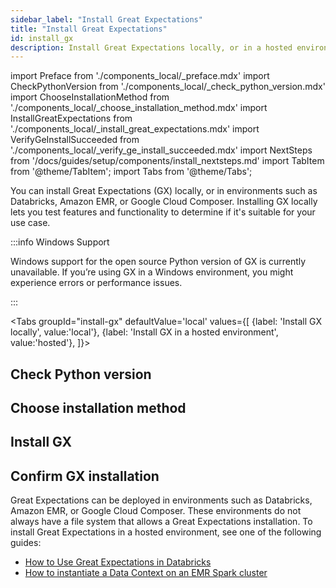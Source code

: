```yaml
---
sidebar_label: "Install Great Expectations"
title: "Install Great Expectations"
id: install_gx
description: Install Great Expectations locally, or in a hosted environment.
---
```


import Preface from './components_local/_preface.mdx'
import CheckPythonVersion from './components_local/_check_python_version.mdx'
import ChooseInstallationMethod from './components_local/_choose_installation_method.mdx'
import InstallGreatExpectations from './components_local/_install_great_expectations.mdx'
import VerifyGeInstallSucceeded from './components_local/_verify_ge_install_succeeded.mdx'
import NextSteps from '/docs/guides/setup/components/install_nextsteps.md'
import TabItem from '@theme/TabItem';
import Tabs from '@theme/Tabs';

You can install Great Expectations (GX) locally, or in environments such as Databricks, Amazon EMR, or Google Cloud Composer. Installing GX locally lets you test features and functionality to determine if it's suitable for your use case. 

:::info Windows Support

Windows support for the open source Python version of GX is currently unavailable. If you’re using GX in a Windows environment, you might experience errors or performance issues.

:::

<Tabs
  groupId="install-gx"
  defaultValue='local'
  values={[
  {label: 'Install GX locally', value:'local'},
  {label: 'Install GX in a hosted environment', value:'hosted'},
  ]}>
  <TabItem value="local">

<Preface />

## Check Python version
<CheckPythonVersion />

## Choose installation method
<ChooseInstallationMethod />

## Install GX
<InstallGreatExpectations />

## Confirm GX installation
<VerifyGeInstallSucceeded />

</TabItem>
<TabItem value="hosted">

Great Expectations can be deployed in environments such as Databricks, Amazon EMR, or Google Cloud Composer. These environments do not always have a file system that allows a Great Expectations installation. To install Great Expectations in a hosted environment, see one of the following guides:

- [How to Use Great Expectations in Databricks](https://docs.greatexpectations.io/docs/deployment_patterns/how_to_use_great_expectations_in_databricks)
- [How to instantiate a Data Context on an EMR Spark cluster](https://docs.greatexpectations.io/docs/deployment_patterns/how_to_instantiate_a_data_context_on_an_emr_spark_cluster)

</TabItem>
</Tabs>

